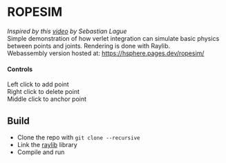 # ROPESIM
*Inspired by this [video](https://www.youtube.com/watch?v=PGk0rnyTa1U&t=470s) by Sebastian Lague*\
Simple demonstration of how verlet integration can simulate basic physics between points and joints. Rendering is done with Raylib.\
Webassembly version hosted at: https://hsphere.pages.dev/ropesim/
#### Controls
Left click to add point\
Right click to delete point\
Middle click to anchor point
## Build
* Clone the repo with ```git clone --recursive```
* Link the [raylib](https://github.com/raysan5/raylib) library
* Compile and run
